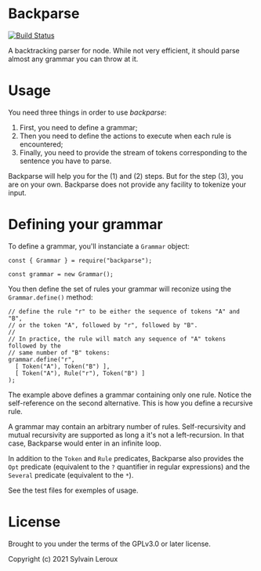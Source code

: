 Backparse
=========

[![Build Status](https://travis-ci.org/s-leroux/Backparse.png?branch=master)](https://travis-ci.org/s-leroux/Backparse)

A backtracking parser for node. While not very efficient, it should parse almost any
grammar you can throw at it.

Usage
=====

You need three things in order to use _backparse_:

1. First, you need to define a grammar;
2. Then you need to define the actions to execute when each rule is encountered;
3. Finally, you need to provide the stream of tokens corresponding to the sentence you have to parse.

Backparse will help you for the (1) and (2) steps. But for the step (3), you are on your own.
Backparse does not provide any facility to tokenize your input.

Defining your grammar
=====================

To define a grammar, you'll instanciate a `Grammar` object:

```
const { Grammar } = require("backparse");

const grammar = new Grammar();
```

You then define the set of rules your grammar will reconize using the `Grammar.define()` method:

```
// define the rule "r" to be either the sequence of tokens "A" and "B",
// or the token "A", followed by "r", followed by "B".
//
// In practice, the rule will match any sequence of "A" tokens followed by the
// same number of "B" tokens:
grammar.define("r",
  [ Token("A"), Token("B") ],
  [ Token("A"), Rule("r"), Token("B") ]
);
```

The example above defines a grammar containing only one rule. Notice the self-reference
on the second alternative. This is how you define a recursive rule.

A grammar may contain an arbitrary number of rules. Self-recursivity and mutual recursivity are
supported as long a it's not a left-recursion. In that case, Backparse would enter in an infinite
loop.

In addition to the `Token` and `Rule` predicates, Backparse also provides the `Opt` predicate (equivalent
to the `?` quantifier in regular expressions) and the `Several` predicate (equivalent to the `*`).

See the test files for exemples of usage.



License
=======

Brought to you under the terms of the GPLv3.0 or later license.

Copyright (c) 2021 Sylvain Leroux

